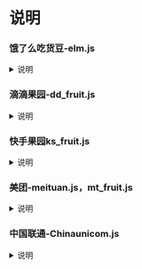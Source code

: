 # 说明
### 饿了么吃货豆-elm.js
<details>
<summary>说明</summary>
<br />
	h5.ele.me
	
	export elmck='SID=***'
</details>

### 滴滴果园-dd_fruit.js
<details>
<summary>说明</summary>
<br />
	game.xiaojukeji.com
	
	export DD_TOKEN='token1,token2'
</details>

### 快手果园ks_fruit.js
<details>
<summary>说明</summary>
<br />
	ug-fission.kuaishou.com
	
	export KS_COOKIE='client_key=***;did=***;kuaishou.api_st=***;ud=***;ver=***;'
</details>

### 美团-meituan.js，mt_fruit.js
<details>
<summary>说明</summary>
<br />
浏览器抓包
进美团官网：https://www.meituan.com
F12审查元素-登录账号-工作台选 网络，找到www.meituan.com的封包，Cookie中找到token值，复制出来
	export mtTk='这里填token值，不带分号'
可关闭神券膨胀，不想关，删除变量
	export sjpz="false"
</details>

### 中国联通-Chinaunicom.js
<details>
<summary>说明</summary>
<br />
功能：签到，签到任务，多账号用 @ 分隔

	export ltphone="" #手机号

	export ltpwd="" #登录6位密码

</details>